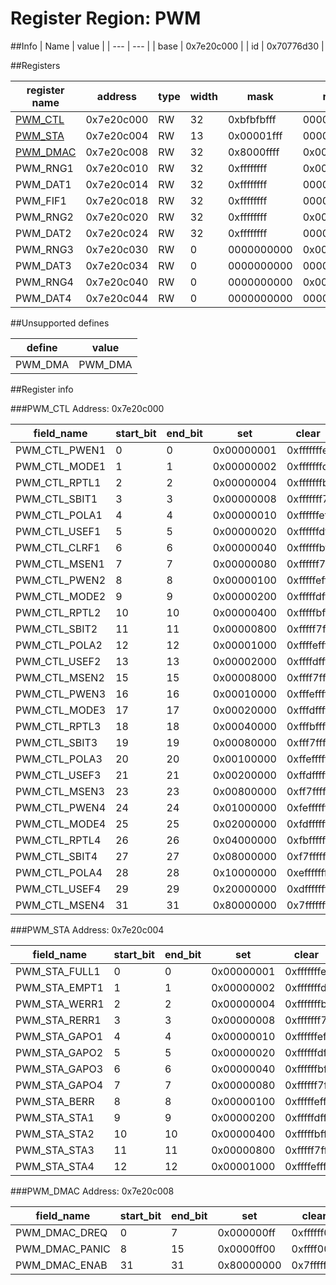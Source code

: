 # Register Region: PWM


##Info
| Name | value |
| --- | --- |
| base | 0x7e20c000 |
| id | 0x70776d30 |

##Registers

| register name | address | type | width | mask | reset |
| --- | --- | --- | --- | --- | --- |
| [PWM_CTL](#pwm_ctl) | 0x7e20c000 | RW | 32 | 0xbfbfbfff | 0000000000 |
| [PWM_STA](#pwm_sta) | 0x7e20c004 | RW | 13 | 0x00001fff | 0000000000 |
| [PWM_DMAC](#pwm_dmac) | 0x7e20c008 | RW | 32 | 0x8000ffff | 0x00000707 |
| PWM_RNG1 | 0x7e20c010 | RW | 32 | 0xffffffff | 0x00000020 |
| PWM_DAT1 | 0x7e20c014 | RW | 32 | 0xffffffff | 0000000000 |
| PWM_FIF1 | 0x7e20c018 | RW | 32 | 0xffffffff | 0000000000 |
| PWM_RNG2 | 0x7e20c020 | RW | 32 | 0xffffffff | 0x00000020 |
| PWM_DAT2 | 0x7e20c024 | RW | 32 | 0xffffffff | 0000000000 |
| PWM_RNG3 | 0x7e20c030 | RW | 0 | 0000000000 | 0x00000020 |
| PWM_DAT3 | 0x7e20c034 | RW | 0 | 0000000000 | 0000000000 |
| PWM_RNG4 | 0x7e20c040 | RW | 0 | 0000000000 | 0x00000020 |
| PWM_DAT4 | 0x7e20c044 | RW | 0 | 0000000000 | 0000000000 |

##Unsupported defines

| define | value |
| --- | --- |
| PWM_DMA | PWM_DMA |

##Register info


###PWM_CTL
 Address: 0x7e20c000

| field_name | start_bit | end_bit | set | clear | reset |
| --- | --- | --- | --- | --- | --- |
| PWM_CTL_PWEN1 | 0 | 0 | 0x00000001 | 0xfffffffe | 0x0 |
| PWM_CTL_MODE1 | 1 | 1 | 0x00000002 | 0xfffffffd | 0x0 |
| PWM_CTL_RPTL1 | 2 | 2 | 0x00000004 | 0xfffffffb | 0x0 |
| PWM_CTL_SBIT1 | 3 | 3 | 0x00000008 | 0xfffffff7 | 0x0 |
| PWM_CTL_POLA1 | 4 | 4 | 0x00000010 | 0xffffffef | 0x0 |
| PWM_CTL_USEF1 | 5 | 5 | 0x00000020 | 0xffffffdf | 0x0 |
| PWM_CTL_CLRF1 | 6 | 6 | 0x00000040 | 0xffffffbf | 0x0 |
| PWM_CTL_MSEN1 | 7 | 7 | 0x00000080 | 0xffffff7f | 0x0 |
| PWM_CTL_PWEN2 | 8 | 8 | 0x00000100 | 0xfffffeff | 0x0 |
| PWM_CTL_MODE2 | 9 | 9 | 0x00000200 | 0xfffffdff | 0x0 |
| PWM_CTL_RPTL2 | 10 | 10 | 0x00000400 | 0xfffffbff | 0x0 |
| PWM_CTL_SBIT2 | 11 | 11 | 0x00000800 | 0xfffff7ff | 0x0 |
| PWM_CTL_POLA2 | 12 | 12 | 0x00001000 | 0xffffefff | 0x0 |
| PWM_CTL_USEF2 | 13 | 13 | 0x00002000 | 0xffffdfff | 0x0 |
| PWM_CTL_MSEN2 | 15 | 15 | 0x00008000 | 0xffff7fff | 0x0 |
| PWM_CTL_PWEN3 | 16 | 16 | 0x00010000 | 0xfffeffff | 0x0 |
| PWM_CTL_MODE3 | 17 | 17 | 0x00020000 | 0xfffdffff | 0x0 |
| PWM_CTL_RPTL3 | 18 | 18 | 0x00040000 | 0xfffbffff | 0x0 |
| PWM_CTL_SBIT3 | 19 | 19 | 0x00080000 | 0xfff7ffff | 0x0 |
| PWM_CTL_POLA3 | 20 | 20 | 0x00100000 | 0xffefffff | 0x0 |
| PWM_CTL_USEF3 | 21 | 21 | 0x00200000 | 0xffdfffff | 0x0 |
| PWM_CTL_MSEN3 | 23 | 23 | 0x00800000 | 0xff7fffff | 0x0 |
| PWM_CTL_PWEN4 | 24 | 24 | 0x01000000 | 0xfeffffff | 0x0 |
| PWM_CTL_MODE4 | 25 | 25 | 0x02000000 | 0xfdffffff | 0x0 |
| PWM_CTL_RPTL4 | 26 | 26 | 0x04000000 | 0xfbffffff | 0x0 |
| PWM_CTL_SBIT4 | 27 | 27 | 0x08000000 | 0xf7ffffff | 0x0 |
| PWM_CTL_POLA4 | 28 | 28 | 0x10000000 | 0xefffffff | 0x0 |
| PWM_CTL_USEF4 | 29 | 29 | 0x20000000 | 0xdfffffff | 0x0 |
| PWM_CTL_MSEN4 | 31 | 31 | 0x80000000 | 0x7fffffff | 0x0 |

###PWM_STA
 Address: 0x7e20c004

| field_name | start_bit | end_bit | set | clear | reset |
| --- | --- | --- | --- | --- | --- |
| PWM_STA_FULL1 | 0 | 0 | 0x00000001 | 0xfffffffe | 0x0 |
| PWM_STA_EMPT1 | 1 | 1 | 0x00000002 | 0xfffffffd | 0x0 |
| PWM_STA_WERR1 | 2 | 2 | 0x00000004 | 0xfffffffb | 0x0 |
| PWM_STA_RERR1 | 3 | 3 | 0x00000008 | 0xfffffff7 | 0x0 |
| PWM_STA_GAPO1 | 4 | 4 | 0x00000010 | 0xffffffef | 0x0 |
| PWM_STA_GAPO2 | 5 | 5 | 0x00000020 | 0xffffffdf | 0x0 |
| PWM_STA_GAPO3 | 6 | 6 | 0x00000040 | 0xffffffbf | 0x0 |
| PWM_STA_GAPO4 | 7 | 7 | 0x00000080 | 0xffffff7f | 0x0 |
| PWM_STA_BERR | 8 | 8 | 0x00000100 | 0xfffffeff | 0x0 |
| PWM_STA_STA1 | 9 | 9 | 0x00000200 | 0xfffffdff | 0x0 |
| PWM_STA_STA2 | 10 | 10 | 0x00000400 | 0xfffffbff | 0x0 |
| PWM_STA_STA3 | 11 | 11 | 0x00000800 | 0xfffff7ff | 0x0 |
| PWM_STA_STA4 | 12 | 12 | 0x00001000 | 0xffffefff | 0x0 |

###PWM_DMAC
 Address: 0x7e20c008

| field_name | start_bit | end_bit | set | clear | reset |
| --- | --- | --- | --- | --- | --- |
| PWM_DMAC_DREQ | 0 | 7 | 0x000000ff | 0xffffff00 | 0x7 |
| PWM_DMAC_PANIC | 8 | 15 | 0x0000ff00 | 0xffff00ff | 0x7 |
| PWM_DMAC_ENAB | 31 | 31 | 0x80000000 | 0x7fffffff | 0x0 |
